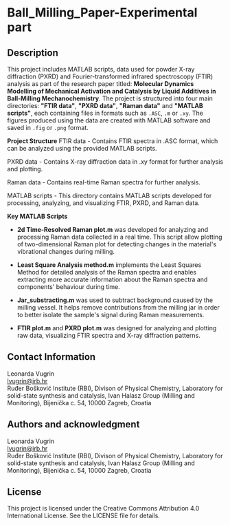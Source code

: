 # Ball_Milling_Paper-Experimental part

## Description
This project includes MATLAB scripts, data used for powder X-ray diffraction (PXRD) and Fourier-transformed infrared spectroscopy (FTIR) analysis as part of the research paper titled: **Molecular Dynamics Modelling of Mechanical Activation and Catalysis by Liquid Additives in Ball-Milling Mechanochemistry**. The project is structured into four main directories: **"FTIR data"**, **"PXRD data"**, **"Raman data"** and **"MATLAB scripts"**, each containing files in formats such as `.ASC`, `.m` or `.xy`. The figures produced using the data are created with MATLAB software and saved in `.fig` or `.png` format.

**Project Structure**
FTIR data - Contains FTIR spectra in .ASC format, which can be analyzed using the provided MATLAB scripts.

PXRD data - Contains X-ray diffraction data in .xy format for further analysis and plotting.

Raman data - Contains real-time Raman spectra for further analysis.

MATLAB scripts - This directory contains MATLAB scripts developed for processing, analyzing, and visualizing FTIR, PXRD, and Raman data.

**Key MATLAB Scripts**

- **2d Time-Resolved Raman plot.m** was developed for analyzing and processing Raman data collected in a real time. This script allow plotting of two-dimensional Raman plot for detecting changes in the material's vibrational changes during milling.

- **Least Square Analysis method.m** implements the Least Squares Method for detailed analysis of the Raman spectra and enables extracting more accurate information about the Raman spectra and components' behaviour during time.

- **Jar_substracting.m** was used to subtract background caused by the milling vessel. It helps remove contributions from the milling jar in order to better isolate the sample's signal during Raman measurements. 

- **FTIR plot.m** and **PXRD plot.m** was designed for analyzing and plotting raw data, visualizing FTIR spectra and X-ray diffraction patterns.

## Contact Information
Leonarda Vugrin  
lvugrin@irb.hr    
Ruđer Bošković Institute (RBI), Divison of Physical Chemistry, Laboratory for solid-state synthesis and catalysis, Ivan Halasz Group (Milling and Monitoring), Bijenička c. 54, 10000 Zagreb, Croatia  

## Authors and acknowledgment
Leonarda Vugrin  
lvugrin@irb.hr   
Ruđer Bošković Institute (RBI), Divison of Physical Chemistry, Laboratory for solid-state synthesis and catalysis, Ivan Halasz Group (Milling and Monitoring), Bijenička c. 54, 10000 Zagreb, Croatia

## License
This project is licensed under the Creative Commons Attribution 4.0 International License. See the LICENSE file for details.

